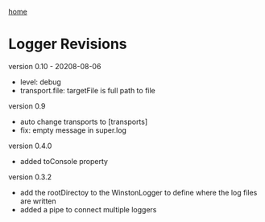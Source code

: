 [home](../README.md)

# Logger Revisions

version 0.10 - 20208-08-06
- level: debug
- transport.file: targetFile is full path to file

version 0.9
- auto change transports to [transports]
- fix: empty message in super.log

version 0.4.0
- added toConsole property

version 0.3.2
- add the rootDirectoy to the WinstonLogger to define where the log files are written 
- added a pipe to connect multiple loggers
